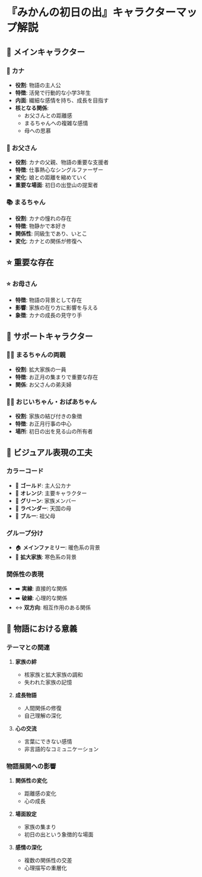 # 『みかんの初日の出』キャラクターマップ解説

## 🎯 メインキャラクター

### 🎈 カナ
- **役割**: 物語の主人公
- **特徴**: 活発で行動的な小学3年生
- **内面**: 繊細な感情を持ち、成長を目指す
- **核となる関係**:
  * お父さんとの距離感
  * まるちゃんへの複雑な感情
  * 母への思慕

### 👔 お父さん
- **役割**: カナの父親、物語の重要な支援者
- **特徴**: 仕事熱心なシングルファーザー
- **変化**: 娘との距離を縮めていく
- **重要な場面**: 初日の出登山の提案者

### 📚 まるちゃん
- **役割**: カナの憧れの存在
- **特徴**: 物静かで本好き
- **関係性**: 同級生であり、いとこ
- **変化**: カナとの関係が修復へ

## ⭐ 重要な存在

### ⭐ お母さん
- **特徴**: 物語の背景として存在
- **影響**: 家族の在り方に影響を与える
- **象徴**: カナの成長の見守り手

## 👥 サポートキャラクター

### 👨👩 まるちゃんの両親
- **役割**: 拡大家族の一員
- **特徴**: お正月の集まりで重要な存在
- **関係**: お父さんの弟夫婦

### 👴👵 おじいちゃん・おばあちゃん
- **役割**: 家族の結び付きの象徴
- **特徴**: お正月行事の中心
- **場所**: 初日の出を見る山の所有者

## 🎨 ビジュアル表現の工夫

### カラーコード
- 🌟 **ゴールド**: 主人公カナ
- 🧡 **オレンジ**: 主要キャラクター
- 💚 **グリーン**: 家族メンバー
- 💜 **ラベンダー**: 天国の母
- 💙 **ブルー**: 祖父母

### グループ分け
- 🏠 **メインファミリー**: 暖色系の背景
- 👥 **拡大家族**: 寒色系の背景

### 関係性の表現
- ➡️ **実線**: 直接的な関係
- ➡️ **破線**: 心理的な関係
- ↔️ **双方向**: 相互作用のある関係

## 📝 物語における意義

### テーマとの関連
1. **家族の絆**
   - 核家族と拡大家族の調和
   - 失われた家族の記憶

2. **成長物語**
   - 人間関係の修復
   - 自己理解の深化

3. **心の交流**
   - 言葉にできない感情
   - 非言語的なコミュニケーション

### 物語展開への影響
1. **関係性の変化**
   - 距離感の変化
   - 心の成長

2. **場面設定**
   - 家族の集まり
   - 初日の出という象徴的な場面

3. **感情の深化**
   - 複数の関係性の交差
   - 心理描写の重層化